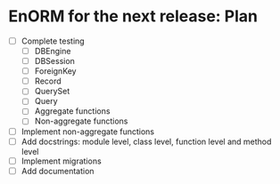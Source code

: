 # EnORM for the next release: Plan

* [ ] Complete testing
  * [ ] DBEngine
  * [ ] DBSession
  * [ ] ForeignKey
  * [ ] Record
  * [ ] QuerySet
  * [ ] Query
  * [ ] Aggregate functions
  * [ ] Non-aggregate functions
* [ ] Implement non-aggregate functions
* [ ] Add docstrings: module level, class level, function level and method level
* [ ] Implement migrations
* [ ] Add documentation